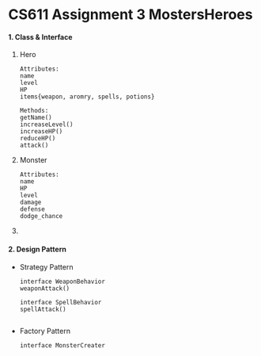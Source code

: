 # CS611 Assignment 3 MostersHeroes

#### 1. Class & Interface

1. Hero

   ```
   Attributes:
   name
   level
   HP
   items{weapon, aromry, spells, potions}
   ```

   ```
   Methods:
   getName()
   increaseLevel()
   increaseHP()
   reduceHP()
   attack()
   ```

2. Monster

   ```
   Attributes:
   name
   HP
   level
   damage 
   defense
   dodge_chance
   ```

3. 





#### 2. Design Pattern

- Strategy Pattern

  ```
  interface WeaponBehavior
  weaponAttack()
  
  ```

  ```
  interface SpellBehavior
  spellAttack()
  
  
  ```

- Factory Pattern

  ```
  interface MonsterCreater
  
  ```

  

